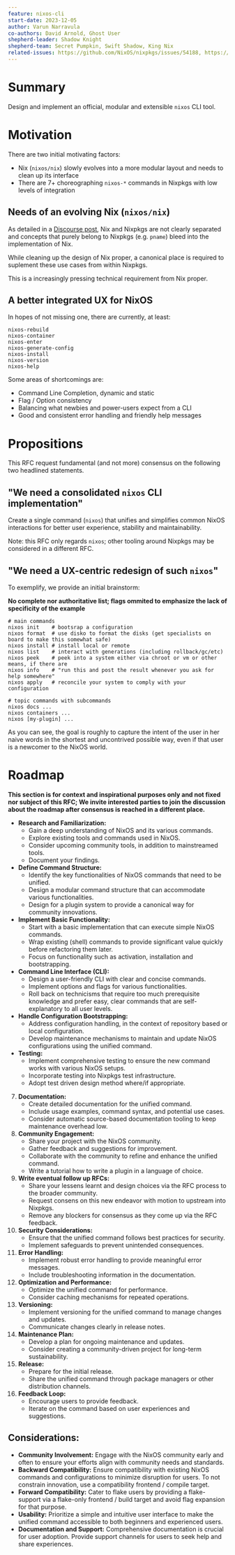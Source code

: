 ```yaml
---
feature: nixos-cli
start-date: 2023-12-05
author: Varun Narravula
co-authors: David Arnold, Ghost User
shepherd-leader: Shadow Knight
shepherd-team: Secret Pumpkin, Swift Shadow, King Nix
related-issues: https://github.com/NixOS/nixpkgs/issues/54188, https://github.com/NixOS/nixpkgs/issues/51198, TBD
---
```


# Summary
[summary]: #summary

Design and implement an official, modular and extensible `nixos` CLI tool.

# Motivation
[motivation]: #motivation

There are two initial motivating factors:
 - Nix (`nixos/nix`) slowly evolves into a more modular layout and needs to clean up its interface
 - There are 7+ choreographing `nixos-*` commands in Nixpkgs with low levels of integration


## Needs of an evolving Nix (`nixos/nix`)

As detailed in a [Discourse post](https://discourse.nixos.org/t/nixpkgs-cli-working-group-member-search/30517), Nix
and Nixpkgs are not clearly separated and concepts that purely belong to Nixpkgs (e.g. `pname`) bleed into the
implementation of Nix.

While cleaning up the design of Nix proper, a canonical place is required to suplement these use cases from within Nixpkgs.

This is a increasingly pressing technical requirement from Nix proper.

## A better integrated UX for NixOS

In hopes of not missing one, there are currently, at least:
```
nixos-rebuild
nixos-container
nixos-enter
nixos-generate-config
nixos-install
nixos-version
nixos-help
```

Some areas of shortcomings are:

- Command Line Completion, dynamic and static
- Flag / Option consistency
- Balancing what newbies and power-users expect from a CLI
- Good and consistent error handling and friendly help messages

# Propositions
[propositions]: #propositions

This RFC request fundamental (and not more) consensus on the following two headlined statements.

## "We need a consolidated `nixos` CLI implementation"

Create a single command (`nixos`) that unifies and simplifies common NixOS interactions for better user experience, stability and maintainability.

Note: this RFC only regards `nixos`; other tooling around Nixpkgs may be considered in a different RFC.

## "We need a UX-centric redesign of such `nixos`"

To exemplify, we provide an initial brainstorm:

**No complete nor authoritative list; flags ommited to emphasize the lack of specificity of the example**

```console
# main commands
nixos init    # bootsrap a configuration
nixos format  # use disko to format the disks (get specialists on board to make this somewhat safe)
nixos install # install local or remote
nixos list    # interact with generations (including rollback/gc/etc)
nixos peek    # peek into a system either via chroot or vm or other means, if there are
nixos info    # "run this and post the result whenever you ask for help somewhere"
nixos apply   # reconcile your system to comply with your configuration

# topic commands with subcommands
nixos docs ...
nixos containers ...
nixos [my-plugin] ...
```

As you can see, the goal is roughly to capture the intent of the user in her naive words in the shortest and uncontrived possible way, even if that user is a newcomer to the NixOS world.

# Roadmap
[roadmap]: #roadmap

**This section is for context and inspirational purposes only and not fixed nor subject of this RFC; We invite interested parties to join the discussion about the roadmap after consensus is reached in a different place.**

- **Research and Familiarization:**
    - Gain a deep understanding of NixOS and its various commands.
    - Explore existing tools and commands used in NixOS.
    - Consider upcoming community tools, in addition to mainstreamed tools.
    - Document your findings.
- **Define Command Structure:**
    - Identify the key functionalities of NixOS commands that need to be unified.
    - Design a modular command structure that can accommodate various functionalities.
    - Design for a plugin system to provide a canonical way for community innovations.
- **Implement Basic Functionality:**
    - Start with a basic implementation that can execute simple NixOS commands.
    - Wrap existing (shell) commands to provide significant value quickly before refactoring them later.
    - Focus on functionality such as activation, installation and bootstrapping.
- **Command Line Interface (CLI):**
    - Design a user-friendly CLI with clear and concise commands.
    - Implement options and flags for various functionalities.
    - Roll back on technicisms that require too much prerequisite knowledge and prefer easy, clear commands that are self-explanatory to all user levels.
- **Handle Configuration Bootstrapping:**
    - Address configuration handling, in the context of repository based or local configuration.
    - Develop maintenance mechanisms to maintain and update NixOS configurations using the unified command.
- **Testing:**
    - Implement comprehensive testing to ensure the new command works with various NixOS setups.
    - Incorporate testing into Nixpkgs test infrastructure.
    - Adopt test driven design method where/if appropriate.
7. **Documentation:**
    - Create detailed documentation for the unified command.
    - Include usage examples, command syntax, and potential use cases.
    - Consider automatic source-based documentation tooling to keep maintenance overhead low.
8. **Community Engagement:**
    - Share your project with the NixOS community.
    - Gather feedback and suggestions for improvement.
    - Collaborate with the community to refine and enhance the unified command.
    - Write a tutorial how to write a plugin in a language of choice.
9. **Write eventual follow up RFCs:**
    - Share your lessens learnt and design choices via the RFC process to the broader community.
    - Request consens on this new endeavor with motion to upstream into Nixpkgs.
    - Remove any blockers for consensus as they come up via the RFC feedback.
10. **Security Considerations:**
    - Ensure that the unified command follows best practices for security.
    - Implement safeguards to prevent unintended consequences.
11. **Error Handling:**
    - Implement robust error handling to provide meaningful error messages.
    - Include troubleshooting information in the documentation.
12. **Optimization and Performance:**
    - Optimize the unified command for performance.
    - Consider caching mechanisms for repeated operations.
13. **Versioning:**
    - Implement versioning for the unified command to manage changes and updates.
    - Communicate changes clearly in release notes.
14. **Maintenance Plan:**
    - Develop a plan for ongoing maintenance and updates.
    - Consider creating a community-driven project for long-term sustainability.
15. **Release:**
    - Prepare for the initial release.
    - Share the unified command through package managers or other distribution channels.
16. **Feedback Loop:**
    - Encourage users to provide feedback.
    - Iterate on the command based on user experiences and suggestions.

## Considerations:

- **Community Involvement:** Engage with the NixOS community early and often to ensure your efforts align with community needs and standards.
- **Backward Compatibility:** Ensure compatibility with existing NixOS commands and configurations to minimize disruption for users. To not constrain innovation, use a compatibility frontend / compile target.
- **Forward Compatibility:** Cater to flake users by providing a flake-support via a flake-only frontend / build target and avoid flag expansion for that purpose.
- **Usability:** Prioritize a simple and intuitive user interface to make the unified command accessible to both beginners and experienced users.
- **Documentation and Support:** Comprehensive documentation is crucial for user adoption. Provide support channels for users to seek help and share experiences.
